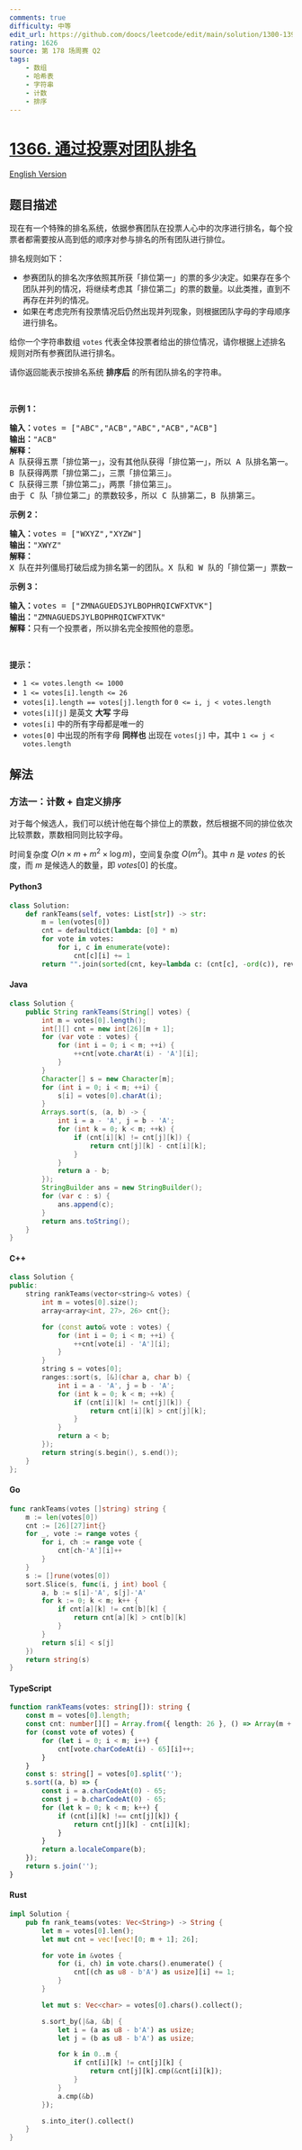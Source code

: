 ```yaml
---
comments: true
difficulty: 中等
edit_url: https://github.com/doocs/leetcode/edit/main/solution/1300-1399/1366.Rank%20Teams%20by%20Votes/README.md
rating: 1626
source: 第 178 场周赛 Q2
tags:
    - 数组
    - 哈希表
    - 字符串
    - 计数
    - 排序
---
```


<!-- problem:start -->

# [1366. 通过投票对团队排名](https://leetcode.cn/problems/rank-teams-by-votes)

[English Version](/solution/1300-1399/1366.Rank%20Teams%20by%20Votes/README_EN.md)

## 题目描述

<!-- description:start -->

<p>现在有一个特殊的排名系统，依据参赛团队在投票人心中的次序进行排名，每个投票者都需要按从高到低的顺序对参与排名的所有团队进行排位。</p>

<p>排名规则如下：</p>

<ul>
	<li>参赛团队的排名次序依照其所获「排位第一」的票的多少决定。如果存在多个团队并列的情况，将继续考虑其「排位第二」的票的数量。以此类推，直到不再存在并列的情况。</li>
	<li>如果在考虑完所有投票情况后仍然出现并列现象，则根据团队字母的字母顺序进行排名。</li>
</ul>

<p>给你一个字符串数组&nbsp;<code>votes</code> 代表全体投票者给出的排位情况，请你根据上述排名规则对所有参赛团队进行排名。</p>

<p>请你返回能表示按排名系统 <strong>排序后</strong> 的所有团队排名的字符串。</p>

<p>&nbsp;</p>

<p><strong class="example">示例 1：</strong></p>

<pre>
<strong>输入：</strong>votes = ["ABC","ACB","ABC","ACB","ACB"]
<strong>输出：</strong>"ACB"
<strong>解释：</strong>
A 队获得五票「排位第一」，没有其他队获得「排位第一」，所以 A 队排名第一。
B 队获得两票「排位第二」，三票「排位第三」。
C 队获得三票「排位第二」，两票「排位第三」。
由于 C 队「排位第二」的票数较多，所以 C 队排第二，B 队排第三。
</pre>

<p><strong class="example">示例 2：</strong></p>

<pre>
<strong>输入：</strong>votes = ["WXYZ","XYZW"]
<strong>输出：</strong>"XWYZ"
<strong>解释：</strong>
X 队在并列僵局打破后成为排名第一的团队。X 队和 W 队的「排位第一」票数一样，但是 X 队有一票「排位第二」，而 W 没有获得「排位第二」。
</pre>

<p><strong class="example">示例 3：</strong></p>

<pre>
<strong>输入：</strong>votes = ["ZMNAGUEDSJYLBOPHRQICWFXTVK"]
<strong>输出：</strong>"ZMNAGUEDSJYLBOPHRQICWFXTVK"
<strong>解释：</strong>只有一个投票者，所以排名完全按照他的意愿。
</pre>

<p>&nbsp;</p>

<p><strong>提示：</strong></p>

<ul>
	<li><code>1 &lt;= votes.length &lt;= 1000</code></li>
	<li><code>1 &lt;= votes[i].length &lt;= 26</code></li>
	<li><code>votes[i].length ==&nbsp;votes[j].length</code> for&nbsp;<code>0 &lt;= i, j &lt; votes.length</code></li>
	<li><code>votes[i][j]</code>&nbsp;是英文 <strong>大写</strong> 字母</li>
	<li><code>votes[i]</code>&nbsp;中的所有字母都是唯一的</li>
	<li><code>votes[0]</code>&nbsp;中出现的所有字母 <strong>同样也</strong> 出现在&nbsp;<code>votes[j]</code>&nbsp;中，其中&nbsp;<code>1 &lt;= j &lt; votes.length</code></li>
</ul>

<!-- description:end -->

## 解法

<!-- solution:start -->

### 方法一：计数 + 自定义排序

对于每个候选人，我们可以统计他在每个排位上的票数，然后根据不同的排位依次比较票数，票数相同则比较字母。

时间复杂度 $O(n \times m + m^2 \times \log m)$，空间复杂度 $O(m^2)$。其中 $n$ 是 $\textit{votes}$ 的长度，而 $m$ 是候选人的数量，即 $\textit{votes}[0]$ 的长度。

<!-- tabs:start -->

#### Python3

```python
class Solution:
    def rankTeams(self, votes: List[str]) -> str:
        m = len(votes[0])
        cnt = defaultdict(lambda: [0] * m)
        for vote in votes:
            for i, c in enumerate(vote):
                cnt[c][i] += 1
        return "".join(sorted(cnt, key=lambda c: (cnt[c], -ord(c)), reverse=True))
```

#### Java

```java
class Solution {
    public String rankTeams(String[] votes) {
        int m = votes[0].length();
        int[][] cnt = new int[26][m + 1];
        for (var vote : votes) {
            for (int i = 0; i < m; ++i) {
                ++cnt[vote.charAt(i) - 'A'][i];
            }
        }
        Character[] s = new Character[m];
        for (int i = 0; i < m; ++i) {
            s[i] = votes[0].charAt(i);
        }
        Arrays.sort(s, (a, b) -> {
            int i = a - 'A', j = b - 'A';
            for (int k = 0; k < m; ++k) {
                if (cnt[i][k] != cnt[j][k]) {
                    return cnt[j][k] - cnt[i][k];
                }
            }
            return a - b;
        });
        StringBuilder ans = new StringBuilder();
        for (var c : s) {
            ans.append(c);
        }
        return ans.toString();
    }
}
```

#### C++

```cpp
class Solution {
public:
    string rankTeams(vector<string>& votes) {
        int m = votes[0].size();
        array<array<int, 27>, 26> cnt{};

        for (const auto& vote : votes) {
            for (int i = 0; i < m; ++i) {
                ++cnt[vote[i] - 'A'][i];
            }
        }
        string s = votes[0];
        ranges::sort(s, [&](char a, char b) {
            int i = a - 'A', j = b - 'A';
            for (int k = 0; k < m; ++k) {
                if (cnt[i][k] != cnt[j][k]) {
                    return cnt[i][k] > cnt[j][k];
                }
            }
            return a < b;
        });
        return string(s.begin(), s.end());
    }
};
```

#### Go

```go
func rankTeams(votes []string) string {
	m := len(votes[0])
	cnt := [26][27]int{}
	for _, vote := range votes {
		for i, ch := range vote {
			cnt[ch-'A'][i]++
		}
	}
	s := []rune(votes[0])
	sort.Slice(s, func(i, j int) bool {
		a, b := s[i]-'A', s[j]-'A'
		for k := 0; k < m; k++ {
			if cnt[a][k] != cnt[b][k] {
				return cnt[a][k] > cnt[b][k]
			}
		}
		return s[i] < s[j]
	})
	return string(s)
}
```

#### TypeScript

```ts
function rankTeams(votes: string[]): string {
    const m = votes[0].length;
    const cnt: number[][] = Array.from({ length: 26 }, () => Array(m + 1).fill(0));
    for (const vote of votes) {
        for (let i = 0; i < m; i++) {
            cnt[vote.charCodeAt(i) - 65][i]++;
        }
    }
    const s: string[] = votes[0].split('');
    s.sort((a, b) => {
        const i = a.charCodeAt(0) - 65;
        const j = b.charCodeAt(0) - 65;
        for (let k = 0; k < m; k++) {
            if (cnt[i][k] !== cnt[j][k]) {
                return cnt[j][k] - cnt[i][k];
            }
        }
        return a.localeCompare(b);
    });
    return s.join('');
}
```

#### Rust

```rust
impl Solution {
    pub fn rank_teams(votes: Vec<String>) -> String {
        let m = votes[0].len();
        let mut cnt = vec![vec![0; m + 1]; 26];

        for vote in &votes {
            for (i, ch) in vote.chars().enumerate() {
                cnt[(ch as u8 - b'A') as usize][i] += 1;
            }
        }

        let mut s: Vec<char> = votes[0].chars().collect();

        s.sort_by(|&a, &b| {
            let i = (a as u8 - b'A') as usize;
            let j = (b as u8 - b'A') as usize;

            for k in 0..m {
                if cnt[i][k] != cnt[j][k] {
                    return cnt[j][k].cmp(&cnt[i][k]);
                }
            }
            a.cmp(&b)
        });

        s.into_iter().collect()
    }
}
```

<!-- tabs:end -->

<!-- solution:end -->

<!-- problem:end -->
